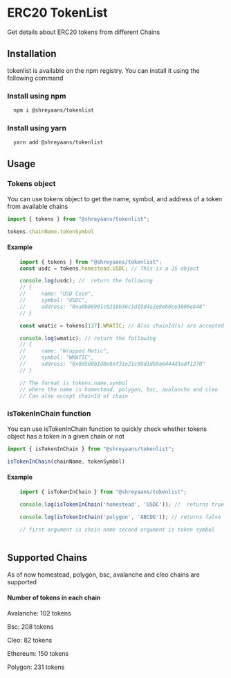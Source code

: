 # ERC20 TokenList 

Get details about ERC20 tokens from different Chains

## Installation
 
tokenlist is available on the npm registry. You can install it using the following command
 
### Install using npm 

```bash
  npm i @shreyaans/tokenlist
```
### Install using yarn

```bash 
  yarn add @shreyaans/tokenlist
``` 

## Usage

### Tokens object
You can use tokens object to get the name, symbol, and address of a token from available chains

```ts
import { tokens } from "@shreyaans/tokenlist";

tokens.chainName.tokenSymbol
````

#### Example

```ts
    import { tokens } from "@shreyaans/tokenlist";
    const usdc = tokens.homestead.USDC; // This is a JS object

    console.log(usdc); //  return the following
    // {
    //     name: "USD Coin",
    //     symbol: "USDC",
    //     address: "0xa0b86991c6218b36c1d19d4a2e9eb0ce3606eb48"
    // }

    const wmatic = tokens[137].WMATIC; // Also chainId(s) are accepted 

    console.log(wmatic); // return the following
    // {
    //     name: "Wrapped Matic",
    //     symbol: "WMATIC",
    //     address: "0x0d500b1d8e8ef31e21c99d1db9a6444d3adf1270"
    // }

    // The format is tokens.name.symbol
    // where the name is homestead, polygon, bsc, avalanche and cleo
    // Can also accept chainId of chain
```

### isTokenInChain function
You can use isTokenInChain function to quickly check whether tokens object has a token in a given chain or not

```ts
import { isTokenInChain } from "@shreyaans/tokenlist";

isTokenInChain(chainName, tokenSymbol)
````

#### Example

```ts
    import { isTokenInChain } from "@shreyaans/tokenlist";
   
    console.log(isTokenInChain('homestead', 'USDC')); //  returns true

    console.log(isTokenInChain('polygon', 'ABCDE')); // returns false

    // first argument is chain name second argument is token symbol
    
```

## Supported Chains

As of now homestead, polygon, bsc, avalanche and cleo chains are supported

#### Number of tokens in each chain

Avalanche: 102 tokens

Bsc: 208 tokens

Cleo: 82 tokens

Ethereum: 150 tokens

Polygon: 231 tokens
